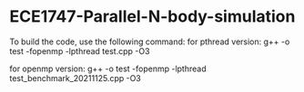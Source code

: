# ECE1747-Parallel-N-body-simulation

To build the code, use the following command:
for pthread version:
g++ -o test -fopenmp -lpthread test.cpp -O3

for openmp version:
g++ -o test -fopenmp -lpthread test_benchmark_20211125.cpp -O3
